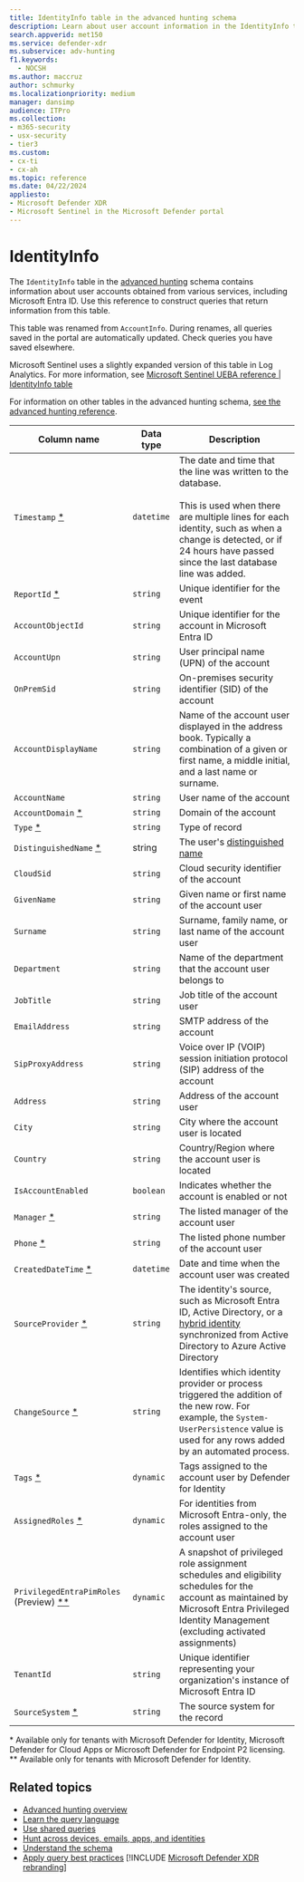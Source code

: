 ```yaml
---
title: IdentityInfo table in the advanced hunting schema
description: Learn about user account information in the IdentityInfo table of the advanced hunting schema
search.appverid: met150
ms.service: defender-xdr
ms.subservice: adv-hunting
f1.keywords: 
  - NOCSH
ms.author: maccruz
author: schmurky
ms.localizationpriority: medium
manager: dansimp
audience: ITPro
ms.collection: 
- m365-security
- usx-security
- tier3
ms.custom:
- cx-ti
- cx-ah
ms.topic: reference
ms.date: 04/22/2024
appliesto: 
- Microsoft Defender XDR 
- Microsoft Sentinel in the Microsoft Defender portal
---
```


# IdentityInfo

The `IdentityInfo` table in the [advanced hunting](advanced-hunting-overview.md) schema contains information about user accounts obtained from various services, including Microsoft Entra ID. Use this reference to construct queries that return information from this table.

This table was renamed from `AccountInfo`. During renames, all queries saved in the portal are automatically updated. Check queries you have saved elsewhere.

Microsoft Sentinel uses a slightly expanded version of this table in Log Analytics. For more information, see [Microsoft Sentinel UEBA reference | IdentityInfo table](/azure/sentinel/ueba-reference)

For information on other tables in the advanced hunting schema, [see the advanced hunting reference](advanced-hunting-schema-tables.md).

| Column name | Data type | Description |
|-------------|-----------|-------------|
| `Timestamp` [*](#mdi-only) | `datetime` | The date and time that the line was written to the database. <br><br>This is used when there are multiple lines for each identity, such as when a change is detected, or if 24 hours have passed since the last database line was added. |
| `ReportId` [*](#mdi-only) | `string` | Unique identifier for the event |
| `AccountObjectId` | `string` | Unique identifier for the account in Microsoft Entra ID |
| `AccountUpn` | `string` | User principal name (UPN) of the account |
| `OnPremSid` | `string` | On-premises security identifier (SID) of the account |
| `AccountDisplayName` | `string` | Name of the account user displayed in the address book. Typically a combination of a given or first name, a middle initial, and a last name or surname. |
| `AccountName` | `string` | User name of the account |
| `AccountDomain` [*](#mdi-only) | `string` | Domain of the account |
| `Type` [*](#mdi-only) | `string` | Type of record |
| `DistinguishedName` [*](#mdi-only) | string | The user's [distinguished name](/previous-versions/windows/desktop/ldap/distinguished-names) |
| `CloudSid` | `string` | Cloud security identifier of the account |
| `GivenName` | `string` | Given name or first name of the account user |
| `Surname` | `string` | Surname, family name, or last name of the account user |
| `Department` | `string` | Name of the department that the account user belongs to |
| `JobTitle` | `string` | Job title of the account user |
| `EmailAddress` | `string` | SMTP address of the account |
| `SipProxyAddress` | `string` | Voice over IP (VOIP) session initiation protocol (SIP) address of the account |
| `Address` | `string` | Address of the account user |
| `City` | `string` | City where the account user is located |
| `Country` | `string` | Country/Region where the account user is located |
| `IsAccountEnabled` | `boolean` | Indicates whether the account is enabled or not |
| `Manager` [*](#mdi-only)  | `string` | The listed manager of the account user |
| `Phone` [*](#mdi-only)  | `string` | The listed phone number of the account user|
| `CreatedDateTime` [*](#mdi-only)  | `datetime` | Date and time when the account user was created |
| `SourceProvider` [*](#mdi-only)  | `string` |The identity's source, such as Microsoft Entra ID, Active Directory, or a [hybrid identity](/azure/active-directory/hybrid/what-is-provisioning) synchronized from Active Directory to Azure Active Directory |
| `ChangeSource` [*](#mdi-only)  | `string` |Identifies which identity provider or process triggered the addition of the new row. For example, the `System-UserPersistence` value is used for any rows added by an automated process.|
| `Tags` [*](#mdi-only)  | `dynamic` | Tags assigned to the account user by Defender for Identity |
| `AssignedRoles` [*](#mdi-only) | `dynamic` | For identities from Microsoft Entra-only, the roles assigned to the account user|
| `PrivilegedEntraPimRoles` (Preview)  [**](#mdi) | `dynamic` | A snapshot of privileged role assignment schedules and eligibility schedules for the account as maintained by Microsoft Entra Privileged Identity Management (excluding activated assignments) |
| `TenantId` | `string` | Unique identifier representing your organization's instance of Microsoft Entra ID |
| `SourceSystem` [*](#mdi-only) | `string` | The source system for the record|

<a name="mdi-only"></a>* Available only for tenants with Microsoft Defender for Identity, Microsoft Defender for Cloud Apps or Microsoft Defender for Endpoint P2 licensing.<br>
<a name="mdi"></a>** Available only for tenants with Microsoft Defender for Identity.


## Related topics

- [Advanced hunting overview](advanced-hunting-overview.md)
- [Learn the query language](advanced-hunting-query-language.md)
- [Use shared queries](advanced-hunting-shared-queries.md)
- [Hunt across devices, emails, apps, and identities](advanced-hunting-query-emails-devices.md)
- [Understand the schema](advanced-hunting-schema-tables.md)
- [Apply query best practices](advanced-hunting-best-practices.md)
[!INCLUDE [Microsoft Defender XDR rebranding](../includes/defender-m3d-techcommunity.md)]
